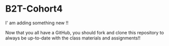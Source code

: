 # B2T-Cohort4
I' am adding something new !!

Now that you all have a GitHub, you should fork and clone this repository to always be up-to-date with the class materials and assignments!!
